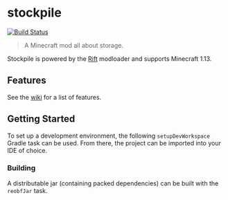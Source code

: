 # stockpile

[![Build Status](https://travis-ci.org/notjoe7F/stockpile.svg?branch=master)](https://travis-ci.org/notjoe7F/stockpile)

> A Minecraft mod all about storage.

Stockpile is powered by the [Rift](https://github.com/DimensionalDevelopment/Rift)
modloader and supports Minecraft 1.13.

## Features

See the [wiki](https://github.com/notjoe7F/stockpile/wiki) for a list of features.

## Getting Started

To set up a development environment, the following `setupDevWorkspace` Gradle task can be used. From there,
the project can be imported into your IDE of choice.

### Building

A distributable jar (containing packed dependencies) can be built with the `reobfJar` task.

